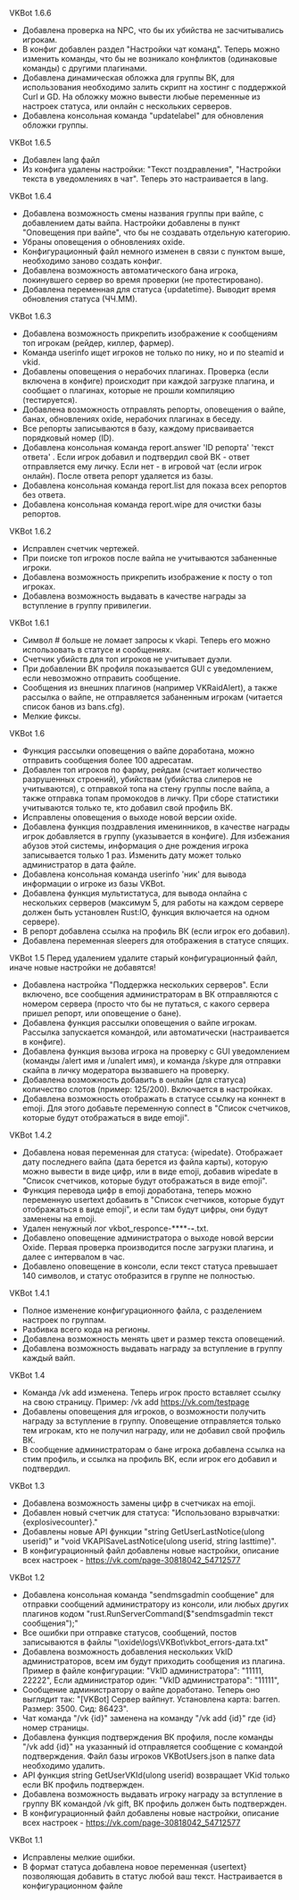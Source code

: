 VKBot 1.6.6 
* Добавлена проверка на NPC, что бы их убийства не засчитывались игрокам. 
* В конфиг добавлен раздел "Настройки чат команд". Теперь можно изменить команды, что бы не возникало конфликтов (одинаковые команды) с другими плагинами. 
* Добавлена динамическая обложка для группы ВК, для использования необходимо залить скрипт на хостинг с поддержкой Curl и GD. На обложку можно вывести любые переменные из настроек статуса, или онлайн с нескольких серверов. 
* Добавлена консольная команда "updatelabel" для обновления обложки группы.

VKBot 1.6.5
* Добавлен lang файл
* Из конфига удалены настройки: "Текст поздравления", "Настройки текста в уведомлениях в чат". Теперь это настраивается в lang.

VKBot 1.6.4
* Добавлена возможность смены названия группы при вайпе, с добавлением даты вайпа. Настройки добавлены в пункт "Оповещения при вайпе", что бы не создавать отдельную категорию.
* Убраны оповещения о обновлениях oxide.
* Конфигурационный файл немного изменен в связи с пунктом выше, необходимо заново создать конфиг.
* Добавлена возможность автоматического бана игрока, покинувшего сервер во время проверки (не протестировано).
* Добавлена переменная для статуса {updatetime}. Выводит время обновления статуса (ЧЧ.ММ).

VKBot 1.6.3
* Добавлена возможность прикрепить изображение к сообщениям топ игрокам (рейдер, киллер, фармер).
* Команда userinfo ищет игроков не только по нику, но и по steamid и vkid.
* Добавлены оповещения о нерабочих плагинах. Проверка (если включена в конфиге) происходит при каждой загрузке плагина, и сообщает о плагинах, которые не прошли компиляцию (тестируется).
* Добавлена возможность отправлять репорты, оповещения о вайпе, банах, обновлениях oxide, нерабочих плагинах в беседу.
* Все репорты записываются в базу, каждому присваивается порядковый номер (ID).
* Добавлена консольная команда report.answer 'ID репорта' 'текст ответа' . Если игрок добавил и подтвердил свой ВК - ответ отправляется ему личку. Если нет - в игровой чат (если игрок онлайн). После ответа репорт удаляется из базы.
* Добавлена консольная команда report.list для показа всех репортов без ответа.
* Добавлена консольная команда report.wipe для очистки базы репортов.

VKBot 1.6.2
* Исправлен счетчик чертежей.
* При поиске топ игроков после вайпа не учитываются забаненные игроки.
* Добавлена возможность прикрепить изображение к посту о топ игроках.
* Добавлена возможность выдавать в качестве награды за вступление в группу привилегии.

VKBot 1.6.1
* Символ # больше не ломает запросы к vkapi. Теперь его можно использовать в статусе и сообщениях.
* Счетчик убийств для топ игроков не учитывает дуэли.
* При добавлении ВК профиля показывается GUI с уведомлением, если невозможно отправить сообщение.
* Сообщения из внешних плагинов (например VKRaidAlert), а также рассылка о вайпе, не отправляется забаненным игрокам (читается список банов из bans.cfg).
* Мелкие фиксы.

VKBot 1.6
* Функция рассылки оповещения о вайпе доработана, можно отправить сообщения более 100 адресатам.
* Добавлен топ игроков по фарму, рейдам (считает количество разрушенных строений), убийствам (убийства слиперов не учитываются), с отправкой топа на стену группы после вайпа, а также отправка топам промокодов в личку. При сборе статистики учитываются только те, кто добавил свой профиль ВК.
* Исправлены оповещения о выходе новой версии oxide.
* Добавлена функция поздравления именинников, в качестве награды игрок добавляется в группу (указывается в конфиге). Для избежания абузов этой системы, информация о дне рождения игрока записывается только 1 раз. Изменить дату может только администратор в дата файле.
* Добавлена консольная команда userinfo 'ник' для вывода информации о игроке из базы VKBot.
* Добавлена функция мультистатуса, для вывода онлайна с нескольких серверов (максимум 5, для работы на каждом сервере должен быть установлен Rust:IO, функция включается на одном сервере).
* В репорт добавлена ссылка на профиль ВК (если игрок его добавил).
* Добавлена переменная sleepers для отображения в статусе спящих.

VKBot 1.5
Перед удалением удалите старый конфигурационный файл, иначе новые настройки не добавятся!

* Добавлена настройка "Поддержка нескольких серверов". Если включено, все сообщения администраторам в ВК отправляются с номером сервера (просто что бы не путаться, с какого сервера пришел репорт, или оповещение о бане).
* Добавлена функция рассылки оповещения о вайпе игрокам. Рассылка запускается командой, или автоматически (настраивается в конфиге).
* Добавлена функция вызова игрока на проверку с GUI уведомлением (команды /alert имя и /unalert имя), и команда /skype для отправки скайпа в личку модератора вызвавшего на проверку.
* Добавлена возможность добавить в онлайн (для статуса) количество слотов (пример: 125/200). Включается в настройках.
* Добавлена возможность отображать в статусе ссылку на коннект в emoji. Для этого добавьте переменную connect в "Список счетчиков, которые будут отображаться в виде emoji".

VKBot 1.4.2
* Добавлена новая переменная для статуса: {wipedate}. Отображает дату последнего вайпа (дата берется из файла карты), которую можно вывести в виде цифр, или в виде emoji, добавив wipedate в "Список счетчиков, которые будут отображаться в виде emoji".
* Функция перевода цифр в emoji доработана, теперь можно переменную usertext добавить в "Список счетчиков, которые будут отображаться в виде emoji", и если там будут цифры, они будут заменены на emoji.
* Удален ненужный лог vkbot_responce-****-**-**.txt.
* Добавлено оповещение администратора о выходе новой версии Oxide. Первая проверка производится после загрузки плагина, и далее с интервалом в час.
* Добавлено оповещение в консоли, если текст статуса превышает 140 символов, и статус отобразится в группе не полностью.

VKBot 1.4.1
* Полное изменение конфигурационного файла, с разделением настроек по группам.
* Разбивка всего кода на регионы.
* Добавлена возможность менять цвет и размер текста оповещений.
* Добавлена возможность выдавать награду за вступление в группу каждый вайп.

VKBot 1.4
* Команда /vk add изменена. Теперь игрок просто вставляет ссылку на свою страницу. Пример: /vk add https://vk.com/testpage
* Добавлены оповещения для игроков, о возможности получить награду за вступление в группу. Оповещение отправляется только тем игрокам, кто не получил награду, или не добавил свой профиль ВК.
* В сообщение администраторам о бане игрока добавлена ссылка на стим профиль, и ссылка на профиль ВК, если игрок его добавил и подтвердил.

VKBot 1.3
* Добавлена возможность замены цифр в счетчиках на emoji.
* Добавлен новый счетчик для статуса: "Использовано взрывчатки: {explosivecounter}."
* Добавлены новые API функции "string GetUserLastNotice(ulong userid)" и "void VKAPISaveLastNotice(ulong userid, string lasttime)".
* В конфигурационный файл добавлены новые настройки, описание всех настроек - https://vk.com/page-30818042_54712577

VKBot 1.2
* Добавлена консольная команда "sendmsgadmin сообщение" для отправки сообщений администратору из консоли, или любых других плагинов кодом "rust.RunServerCommand($"sendmsgadmin текст сообщения");"
* Все ошибки при отправке статусов, сообщений, постов записываются в файлы "\oxide\logs\VKBot\vkbot_errors-дата.txt"
* Добавлена возможность добавления нескольких VkID администраторов, всем им будут приходить сообщения из плагина. 
Пример в файле конфигурации: "VkID администратора": "11111, 22222",
Если администратор один: "VkID администратора": "11111",
* Сообщение администратору о вайпе доработано. Теперь оно выглядит так: "[VKBot] Сервер вайпнут. Установлена карта: barren. Размер: 3500. Сид: 86423".
* Чат команда "/vk {id}" заменена на команду "/vk add {id}" где {id} номер страницы.
* Добавлена функция подтверждения ВК профиля, после команды "/vk add {id}" на указанный id отправляется сообщение с командой подтверждения. Файл базы игроков VKBotUsers.json в папке data необходимо удалить.
* API функция string GetUserVKId(ulong userid) возвращает VKid только если ВК профиль подтвержден.
* Добавлена возможность выдавать игроку награду за вступление в группу ВК командой /vk gift, ВК профиль должен быть подтвержден. 
* В конфигурационный файл добавлены новые настройки, описание всех настроек - https://vk.com/page-30818042_54712577

VKBot 1.1
* Исправлены мелкие ошибки.
* В формат статуса добавлена новое переменная {usertext} позволяющая добавить в статус любой ваш текст. Настраивается в конфигурационном файле
